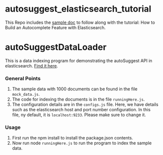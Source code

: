 # autosuggest_elasticsearch_tutorial
This Repo includes the [sample doc](blog_06_autoSuggest_dataSet.js) to follow along with the tutorial: How to Build an Autocomplete Feature with Elasticsearch.

# autoSuggestDataLoader

This is a data indexing program for demonstrating the autoSuggest API in elasticsearch. [Find it here](https://github.com/CommandrAvander/autosuggest_elasticsearch_tutorial/blob/master/autoSuggestDataLoader-master.zip).

### General Points

1. The sample data with 1000 documents can be found in the file `mock_data.js`. 
2. The code for indexing the documents is in the file `runningHere.js`.
3. The configuration details are in the `configs.js` file. Here, we have details such as the elasticsearch host and port number configuration. In this file, ny default, it is `localhost:9233`. Please make sure to change it.

### Usage

1. First run the npm install to install the package.json contents.
2. Now run node `runningHere.js` to run the program to index the sample data.
